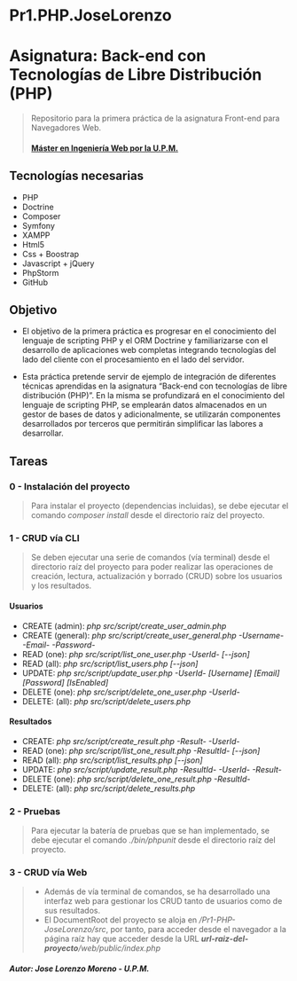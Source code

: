 # Pr1.PHP.JoseLorenzo

# Asignatura: Back-end con Tecnologías de Libre Distribución (PHP)
> Repositorio para la primera práctica de la asignatura Front-end para Navegadores Web.
> #### [Máster en Ingeniería Web por la U.P.M.](http://miw.etsisi.upm.es)

## Tecnologías necesarias
* PHP
* Doctrine
* Composer
* Symfony
* XAMPP
* Html5
* Css + Boostrap
* Javascript + jQuery 
* PhpStorm
* GitHub

## Objetivo
* El objetivo de la primera práctica es progresar en el conocimiento del lenguaje de scripting PHP y el ORM Doctrine 
y familiarizarse con el desarrollo de aplicaciones web completas integrando tecnologías del lado del cliente con el 
procesamiento en el lado del servidor. 

* Esta práctica pretende servir de ejemplo de integración de diferentes técnicas
aprendidas en la asignatura “Back-end con tecnologías de libre distribución (PHP)”.
En la misma se profundizará en el conocimiento del lenguaje de scripting PHP, se
emplearán datos almacenados en un gestor de bases de datos y adicionalmente, se
utilizarán componentes desarrollados por terceros que permitirán simplificar las
labores a desarrollar. 

## Tareas

### 0 - Instalación del proyecto
> Para instalar el proyecto (dependencias incluidas), se debe ejecutar el comando  *composer install*
desde el directorio raíz del proyecto. 

### 1 - CRUD vía CLI
> Se deben ejecutar una serie de comandos (vía terminal) desde el directorio raíz del proyecto para poder realizar 
las operaciones de creación, lectura, actualización y borrado (CRUD) sobre los usuarios y los resultados. 
  
#### Usuarios
* CREATE (admin): *php src/script/create_user_admin.php*
* CREATE (general): *php src/script/create_user_general.php -Username- -Email- -Password-*
* READ (one): *php src/script/list_one_user.php -UserId- [--json]*
* READ (all): *php src/script/list_users.php [--json]*
* UPDATE: *php src/script/update_user.php -UserId- [Username] [Email] [Password] [IsEnabled]*
* DELETE (one): *php src/script/delete_one_user.php -UserId-*
* DELETE: (all): *php src/script/delete_users.php*

#### Resultados
* CREATE: *php src/script/create_result.php -Result- -UserId-*
* READ (one): *php src/script/list_one_result.php -ResultId- [--json]*
* READ (all): *php src/script/list_results.php [--json]*
* UPDATE: *php src/script/update_result.php -ResultId- -UserId- -Result-*
* DELETE (one): *php src/script/delete_one_result.php -ResultId-*
* DELETE: (all): *php src/script/delete_results.php*   
  
### 2 - Pruebas
> Para ejecutar la batería de pruebas que se han implementado, se debe ejecutar el comando  *./bin/phpunit*
desde el directorio raíz del proyecto.
  
### 3 - CRUD vía Web
> * Además de vía terminal de comandos, se ha desarrollado una interfaz web para gestionar los CRUD tanto de
usuarios como de sus resultados.
> * El DocumentRoot del proyecto se aloja en */Pr1-PHP-JoseLorenzo/src*, por tanto, para acceder desde el 
navegador a la página raíz hay que acceder desde la URL ***url-raiz-del-proyecto**/web/public/index.php*

##### Autor: Jose Lorenzo Moreno - U.P.M.
